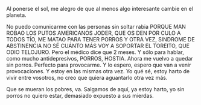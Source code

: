 Al ponerse el sol, me alegro de que al menos algo interesante cambie en el planeta.

No puedo comunicarme con las personas sin soltar rabia PORQUE MAN ROBAO LOS PUTOS AMERICANOS JODER, QUE OS DEN POR CULO A TODOS TÍO, ME MATAO PARA TENER PORROS Y OTRA VEZ, SINDROME DE ABSTINENCIA NO SÉ CUÁNTO MÁS VOY A SOPORTAR EL TOREITO, QUE ODIO TELOJURO. Pero el médico dice que 2 meses. Y sólo para hablar, como mucho antidepresivos, PORROS, HOSTIA. Ahora me vuelvo a quedar sin porros. Perfecto para provocarme. Y lo espero, espero que van a venir provocaciones. Y estoy en las mismas otra vez. Yo qué sé, estoy harto de vivir entre vosotros, no creo que quiera aguantarlo otra vez más.

Que se mueran los pobres, va. Salgamos de aquí, ya estoy harto, yo sin porros no quiero estar, demasiado expuesto a sus mierdas.
